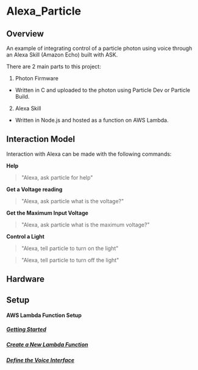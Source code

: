 # Alexa_Particle

## Overview
An example of integrating control of a particle photon using voice through an Alexa Skill (Amazon Echo) built with ASK.

There are 2 main parts to this project:

1) Photon Firmware
* Written in C and uploaded to the photon using Particle Dev or
Particle Build.

2) Alexa Skill
* Written in Node.js and hosted as a function on AWS Lambda.

## Interaction Model

Interaction with Alexa can be made with the following commands:

**Help**
>"Alexa, ask particle for help"

**Get a Voltage reading**
>"Alexa, ask particle what is the voltage?"

**Get the Maximum Input Voltage**
>"Alexa, ask particle what is the maximum voltage?"

**Control a Light**
>"Alexa, tell particle to turn on the light"

>"Alexa, tell particle to turn off the light"

## Hardware

## Setup
#### AWS Lambda Function Setup

##### [Getting Started](https://developer.amazon.com/public/solutions/alexa/alexa-skills-kit/getting-started-guide)

##### [Create a New Lambda Function](https://developer.amazon.com/public/solutions/alexa/alexa-skills-kit/docs/developing-an-alexa-skill-as-a-lambda-function)

##### [Define the Voice Interface](https://developer.amazon.com/public/solutions/alexa/alexa-skills-kit/docs/defining-the-voice-interface)
